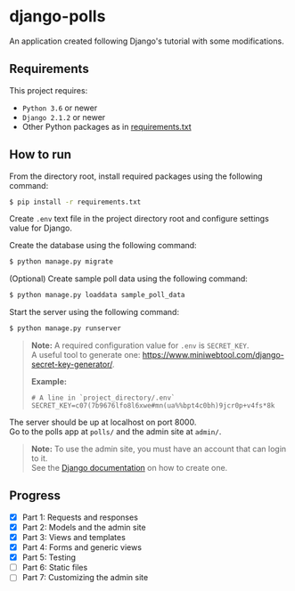 # django-polls

An application created following Django's tutorial with some modifications.

## Requirements

This project requires:

* `Python 3.6` or newer
* `Django 2.1.2` or newer
* Other Python packages as in [requirements.txt](requirements.txt)

## How to run

From the directory root, install required packages using the following command:

```sh
$ pip install -r requirements.txt
```

Create `.env` text file in the project directory root and configure settings value for Django.

Create the database using the following command:

```sh
$ python manage.py migrate
```

(Optional) Create sample poll data using the following command:

```sh
$ python manage.py loaddata sample_poll_data
```

Start the server using the following command:

```sh
$ python manage.py runserver
```

> **Note:** A required configuration value for `.env` is `SECRET_KEY`.  
> A useful tool to generate one: https://www.miniwebtool.com/django-secret-key-generator/.
> 
> **Example:**
> ```
> # A line in `project_directory/.env`
> SECRET_KEY=c07(7b9676lfo8l6xwe#mn(ua%%bpt4c0bh)9jcr0p+v4fs*8k
> ```

The server should be up at localhost on port 8000.  
Go to the polls app at `polls/` and the admin site at `admin/`.  

> **Note:** To use the admin site, you must have an account that can login to it.  
> See the [Django documentation](https://docs.djangoproject.com/en/2.2/intro/tutorial02/#creating-an-admin-user)
> on how to create one.

## Progress

- [x] Part 1: Requests and responses
- [x] Part 2: Models and the admin site
- [x] Part 3: Views and templates
- [x] Part 4: Forms and generic views
- [x] Part 5: Testing
- [ ] Part 6: Static files
- [ ] Part 7: Customizing the admin site
